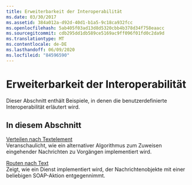 ```yaml
---
title: Erweiterbarkeit der Interoperabilität
ms.date: 03/30/2017
ms.assetid: 384a012a-d92d-40d1-b1a5-9c18ca932fcc
ms.openlocfilehash: 5ab405f03ad13d8d5320cbb4b378d34f758eaacc
ms.sourcegitcommit: cdb295dd1db589ce5169ac9ff096f01fd0c2da9d
ms.translationtype: MT
ms.contentlocale: de-DE
ms.lasthandoff: 06/09/2020
ms.locfileid: "84596590"
---
```

# <a name="interop-extensibility"></a>Erweiterbarkeit der Interoperabilität
Dieser Abschnitt enthält Beispiele, in denen die benutzerdefinierte Interoperabilität erläutert wird.  
  
## <a name="in-this-section"></a>In diesem Abschnitt  
 [Verteilen nach Textelement](dispatch-by-body-element.md)  
 Veranschaulicht, wie ein alternativer Algorithmus zum Zuweisen eingehender Nachrichten zu Vorgängen implementiert wird.  
  
 [Routen nach Text](route-by-body.md)  
 Zeigt, wie ein Dienst implementiert wird, der Nachrichtenobjekte mit einer beliebigen SOAP-Aktion entgegennimmt.
